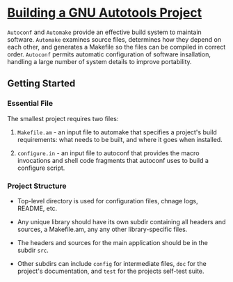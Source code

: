 # [Building a GNU Autotools Project](http://inti.sourceforge.net/tutorial/libinti/autotoolsproject.html)

`Autoconf` and `Automake` provide an effective build system to maintain
software.
`Automake` examines source files, determines how they depend on each other, and
generates a Makefile so the files can be compiled in correct order.
`Autoconf` permits automatic configuration of software insallation, handling a
large number of system details to improve portability.

## Getting Started
### Essential File
The smallest project requires two files:
1. `Makefile.am` - an input file to automake that specifies a project's build
   requirements: what needs to be built, and where it goes when installed.

2. `configure.in` - an input file to autoconf that provides the macro
   invocations and shell code fragments that autoconf uses to build a configure
   script.

### Project Structure
* Top-level directory is used for configuration files, chnage logs, README,
  etc.

* Any unique library should have its own subdir containing all headers and
  sources, a Makefile.am, any any other library-specific files.

* The headers and sources for the main application should be in the subdir
  `src`.

* Other subdirs can include `config` for intermediate files, `doc` for the
  project's documentation, and `test` for the projects self-test suite.
